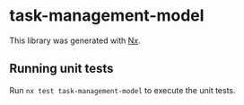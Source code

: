 # task-management-model

This library was generated with [Nx](https://nx.dev).

## Running unit tests

Run `nx test task-management-model` to execute the unit tests.
